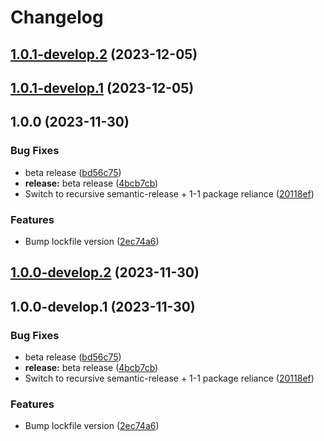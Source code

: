 # Changelog

## [1.0.1-develop.2](https://github.com/Eengineer1/sd-jwt-ts/compare/@eengineer1/sd-jwt-ts-browser@1.0.1-develop.1...@eengineer1/sd-jwt-ts-browser@1.0.1-develop.2) (2023-12-05)

## [1.0.1-develop.1](https://github.com/Eengineer1/sd-jwt-ts/compare/@eengineer1/sd-jwt-ts-browser@1.0.0...@eengineer1/sd-jwt-ts-browser@1.0.1-develop.1) (2023-12-05)

## 1.0.0 (2023-11-30)

### Bug Fixes

* beta release ([bd56c75](https://github.com/Eengineer1/sd-jwt-ts/commit/bd56c7573feb37f148764fc6aa64e52dba83110b))
* **release:** beta release ([4bcb7cb](https://github.com/Eengineer1/sd-jwt-ts/commit/4bcb7cb12af9db1beda2e9105750f1bf9e168d69))
* Switch to recursive semantic-release + 1-1 package reliance ([20118ef](https://github.com/Eengineer1/sd-jwt-ts/commit/20118ef3c7627af8f86d40e08a88a8a7eb2e6531))

### Features

* Bump lockfile version ([2ec74a6](https://github.com/Eengineer1/sd-jwt-ts/commit/2ec74a61c6a1feed2288ccedb2bd4c4f2fb27308))

## [1.0.0-develop.2](https://github.com/Eengineer1/sd-jwt-ts/compare/@eengineer1/sd-jwt-ts-browser@1.0.0-develop.1...@eengineer1/sd-jwt-ts-browser@1.0.0-develop.2) (2023-11-30)

## 1.0.0-develop.1 (2023-11-30)

### Bug Fixes

* beta release ([bd56c75](https://github.com/Eengineer1/sd-jwt-ts/commit/bd56c7573feb37f148764fc6aa64e52dba83110b))
* **release:** beta release ([4bcb7cb](https://github.com/Eengineer1/sd-jwt-ts/commit/4bcb7cb12af9db1beda2e9105750f1bf9e168d69))
* Switch to recursive semantic-release + 1-1 package reliance ([20118ef](https://github.com/Eengineer1/sd-jwt-ts/commit/20118ef3c7627af8f86d40e08a88a8a7eb2e6531))

### Features

* Bump lockfile version ([2ec74a6](https://github.com/Eengineer1/sd-jwt-ts/commit/2ec74a61c6a1feed2288ccedb2bd4c4f2fb27308))
